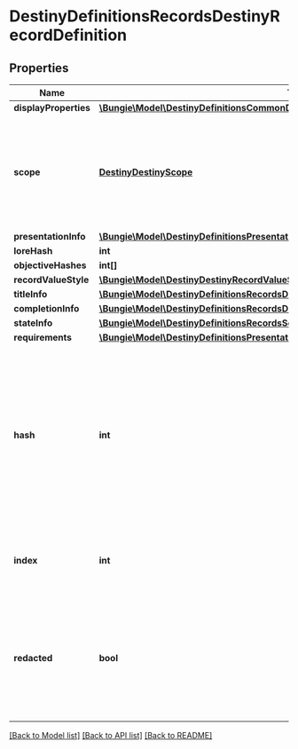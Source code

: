 # DestinyDefinitionsRecordsDestinyRecordDefinition

## Properties
Name | Type | Description | Notes
------------ | ------------- | ------------- | -------------
**displayProperties** | [**\Bungie\Model\DestinyDefinitionsCommonDestinyDisplayPropertiesDefinition**](DestinyDefinitionsCommonDestinyDisplayPropertiesDefinition.md) |  | [optional] 
**scope** | [**DestinyDestinyScope**](DestinyDestinyScope.md) | Indicates whether this Record&#39;s state is determined on a per-character or on an account-wide basis. | [optional] 
**presentationInfo** | [**\Bungie\Model\DestinyDefinitionsPresentationDestinyPresentationChildBlock**](DestinyDefinitionsPresentationDestinyPresentationChildBlock.md) |  | [optional] 
**loreHash** | **int** |  | [optional] 
**objectiveHashes** | **int[]** |  | [optional] 
**recordValueStyle** | [**\Bungie\Model\DestinyDestinyRecordValueStyle**](DestinyDestinyRecordValueStyle.md) |  | [optional] 
**titleInfo** | [**\Bungie\Model\DestinyDefinitionsRecordsDestinyRecordTitleBlock**](DestinyDefinitionsRecordsDestinyRecordTitleBlock.md) |  | [optional] 
**completionInfo** | [**\Bungie\Model\DestinyDefinitionsRecordsDestinyRecordCompletionBlock**](DestinyDefinitionsRecordsDestinyRecordCompletionBlock.md) |  | [optional] 
**stateInfo** | [**\Bungie\Model\DestinyDefinitionsRecordsSchemaRecordStateBlock**](DestinyDefinitionsRecordsSchemaRecordStateBlock.md) |  | [optional] 
**requirements** | [**\Bungie\Model\DestinyDefinitionsPresentationDestinyPresentationNodeRequirementsBlock**](DestinyDefinitionsPresentationDestinyPresentationNodeRequirementsBlock.md) |  | [optional] 
**hash** | **int** | The unique identifier for this entity. Guaranteed to be unique for the type of entity, but not globally.  When entities refer to each other in Destiny content, it is this hash that they are referring to. | [optional] 
**index** | **int** | The index of the entity as it was found in the investment tables. | [optional] 
**redacted** | **bool** | If this is true, then there is an entity with this identifier/type combination, but BNet is not yet allowed to show it. Sorry! | [optional] 

[[Back to Model list]](../README.md#documentation-for-models) [[Back to API list]](../README.md#documentation-for-api-endpoints) [[Back to README]](../README.md)


